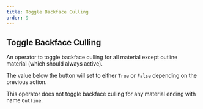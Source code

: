 ```yaml
---
title: Toggle Backface Culling
order: 9
---
```


## Toggle Backface Culling
An operator to toggle backface culling for all material except outline material (which should always active).

The value below the button will set to either `True` or `False` depending on the previous action.

This operator does not toggle backface culling for any material ending with name `Outline`.